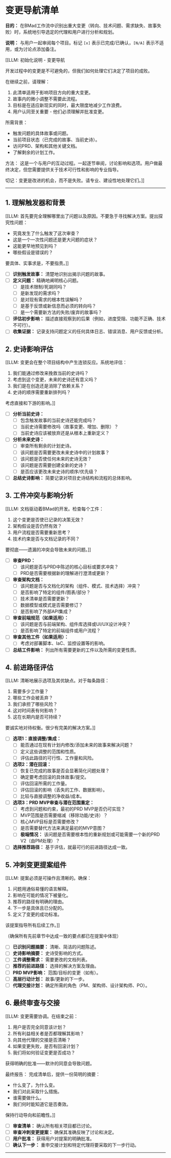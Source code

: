 <!-- 由 BMAD™ Core 驱动 -->

# 变更导航清单

**目的：** 在BMad工作流中识别出重大变更（转向、技术问题、需求缺失、故事失败）时，系统地引导选定的代理和用户进行分析和规划。

**说明：** 与用户一起审阅每个项目。标记 `[x]` 表示已完成/已确认，`[N/A]` 表示不适用，或为讨论点添加备注。

[[LLM: 初始化说明 - 变更导航

开发过程中的变更是不可避免的，但我们如何处理它们决定了项目的成败。

在继续之前，请理解：

1.  此清单适用于影响项目方向的重大变更。
2.  故事内的微小调整不需要此流程。
3.  目标是在适应新现实的同时，最大限度地减少工作浪费。
4.  用户认同至关重要 - 他们必须理解并批准变更。

所需背景：

-   触发问题的具体故事或问题。
-   当前项目状态（已完成的故事、当前史诗）。
-   访问PRD、架构和其他关键文档。
-   了解剩余的计划工作。

方法：
这是一个与用户的互动过程。一起逐节审阅，讨论影响和选项。用户做最终决定，但您需要提供关于技术可行性和影响的专业指导。

切记：变更是改进的机会，而不是失败。请专业、建设性地处理它们。]]

---

## 1. 理解触发器和背景

[[LLM: 首先要完全理解哪里出了问题以及原因。不要急于寻找解决方案。提出探究性问题：

-   究竟发生了什么触发了这次审查？
-   这是一个一次性问题还是更大问题的症状？
-   这能更早地预见到吗？
-   哪些假设是错误的？

要具体、实事求是，不要指责。]]

- [ ] **识别触发故事：** 清楚地识别出揭示问题的故事。
- [ ] **定义问题：** 精确地阐明核心问题。
    - [ ] 是技术限制/死胡同吗？
    - [ ] 是新发现的需求吗？
    - [ ] 是对现有需求的根本性误解吗？
    - [ ] 是基于反馈或新信息而必须的转向吗？
    - [ ] 是一个需要新方法的失败/废弃的故事吗？
- [ ] **评估初步影响：** 描述直接观察到的后果（例如，进度受阻、功能不正确、技术不可行）。
- [ ] **收集证据：** 记录支持问题定义的任何具体日志、错误消息、用户反馈或分析。

## 2. 史诗影响评估

[[LLM: 变更会在整个项目结构中产生连锁反应。系统地评估：

1.  我们能通过修改来挽救当前的史诗吗？
2.  考虑到这个变更，未来的史诗还有意义吗？
3.  我们是在创造还是消除了依赖关系？
4.  史诗的顺序需要重新排列吗？

考虑直接和下游的影响。]]

- [ ] **分析当前史诗：**
    - [ ] 包含触发故事的当前史诗还能完成吗？
    - [ ] 当前史诗需要修改吗（故事变更、增加、删除）？
    - [ ] 当前史诗应该被放弃还是从根本上重新定义？
- [ ] **分析未来史诗：**
    - [ ] 审查所有剩余的计划史诗。
    - [ ] 该问题是否需要更改未来史诗中的计划故事？
    - [ ] 该问题是否使任何未来的史诗无效？
    - [ ] 该问题是否需要创建全新的史诗？
    - [ ] 是否应该更改未来史诗的顺序/优先级？
- [ ] **总结史诗影响：** 简要记录对项目史诗结构和流程的总体影响。

## 3. 工件冲突与影响分析

[[LLM: 文档驱动着BMad的开发。检查每个工件：

1.  这个变更是否使已记录的决策无效？
2.  架构假设是否仍然有效？
3.  用户流程是否需要重新思考？
4.  技术约束是否与文档记录的不同？

要彻底——遗漏的冲突会导致未来的问题。]]

- [ ] **审查PRD：**
    - [ ] 该问题是否与PRD中陈述的核心目标或要求冲突？
    - [ ] PRD是否需要根据新的理解进行澄清或更新？
- [ ] **审查架构文档：**
    - [ ] 该问题是否与文档化的架构（组件、模式、技术选择）冲突？
    - [ ] 是否影响了特定的组件/图表/部分？
    - [ ] 技术清单是否需要更新？
    - [ ] 数据模型或模式是否需要修订？
    - [ ] 是否影响了外部API集成？
- [ ] **审查前端规范（如果适用）：**
    - [ ] 该问题是否与前端架构、组件库选择或UI/UX设计冲突？
    - [ ] 是否影响了特定的前端组件或用户流程？
- [ ] **审查其他工件（如果适用）：**
    - [ ] 考虑对部署脚本、IaC、监控设置等的影响。
- [ ] **总结工件影响：** 列出所有需要更新的工件以及所需的变更性质。

## 4. 前进路径评估

[[LLM: 清晰地展示选项及其优缺点。对于每条路径：

1.  需要多少工作量？
2.  哪些工作会被丢弃？
3.  我们承担了哪些风险？
4.  这对时间表有何影响？
5.  这在长期内是否可持续？

要诚实地对待权衡。很少有完美的解决方案。]]

- [ ] **选项1：直接调整/集成：**
    - [ ] 能否通过在现有计划内修改/添加未来的故事来解决问题？
    - [ ] 定义这些调整的范围和性质。
    - [ ] 评估此路径的可行性、工作量和风险。
- [ ] **选项2：潜在回滚：**
    - [ ] 恢复已完成的故事是否会显著简化问题处理？
    - [ ] 确定要考虑回滚的具体故事/提交。
    - [ ] 评估回滚所需的工作量。
    - [ ] 评估回滚的影响（丢失的工作、数据影响）。
    - [ ] 比较与直接调整的净收益/成本。
- [ ] **选项3：PRD MVP审查与潜在范围重定：**
    - [ ] 考虑到问题和约束，最初的PRD MVP是否仍可实现？
    - [ ] MVP范围是否需要缩减（移除功能/史诗）？
    - [ ] 核心MVP目标是否需要修改？
    - [ ] 是否需要替代方法来满足最初的MVP意图？
    - [ ] **极端情况：** 该问题是否需要根本性的重新规划或可能需要一个新的PRD V2（由PM处理）？
- [ ] **选择推荐路径：** 基于评估，就最可行的前进路径达成一致。

## 5. 冲刺变更提案组件

[[LLM: 提案必须是可操作且清晰的。确保：

1.  问题用通俗易懂的语言解释。
2.  影响在可能的情况下被量化。
3.  推荐的路径有明确的理由。
4.  下一步是具体且已分配的。
5.  定义了变更的成功标准。

该提案指导所有后续工作。]]

（确保所有先前章节中达成一致的要点都已在提案中体现）

- [ ] **已识别问题摘要：** 清晰、简洁的问题陈述。
- [ ] **史诗影响摘要：** 史诗受影响的方式。
- [ ] **工件调整需求：** 需要更改的文档列表。
- [ ] **推荐的前进路径：** 选择的解决方案及理由。
- [ ] **PRD MVP影响：** 范围/目标的变更（如有）。
- [ ] **高层行动计划：** 故事/更新的下一步。
- [ ] **代理交接计划：** 确定所需的角色（PM、架构师、设计架构师、PO）。

## 6. 最终审查与交接

[[LLM: 变更需要协调。在结束之前：

1.  用户是否完全同意该计划？
2.  所有利益相关者是否都理解其影响？
3.  向其他代理的交接是否清晰？
4.  如果变更失败，是否有回滚计划？
5.  我们将如何验证变更是否成功？

获得明确的批准——默许的同意会导致问题。

最终报告：
完成清单后，提供一份简明的摘要：

-   什么变了，为什么变。
-   我们对此采取什么措施。
-   谁需要做什么。
-   我们何时能知道它是否奏效。

保持行动导向和前瞻性。]]

- [ ] **审查清单：** 确认所有相关项目都已讨论。
- [ ] **审查冲刺变更提案：** 确保其准确反映了讨论和决定。
- [ ] **用户批准：** 获得用户对提案的明确批准。
- [ ] **确认下一步：** 重申交接计划和特定代理将要采取的下一步行动。

---
